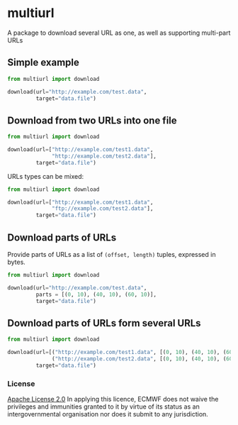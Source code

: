 # multiurl

A package to download several URL as one, as well as supporting multi-part URLs

## Simple example

```python
from multiurl import download

download(url="http://example.com/test.data",
         target="data.file")
```

## Download from two URLs into one file

```python
from multiurl import download

download(url=["http://example.com/test1.data",
              "http://example.com/test2.data"],
         target="data.file")
```

URLs types can be mixed:
```python
from multiurl import download

download(url=["http://example.com/test1.data",
              "ftp://example.com/test2.data"],
         target="data.file")
```

## Download parts of URLs

Provide parts of URLs as a list of `(offset, length)` tuples, expressed in bytes.

```python
from multiurl import download

download(url="http://example.com/test.data",
         parts = [(0, 10), (40, 10), (60, 10)],
         target="data.file")
```

## Download parts of URLs form several URLs

```python
from multiurl import download

download(url=[("http://example.com/test1.data", [(0, 10), (40, 10), (60, 10)]),
              ("http://example.com/test2.data", [(0, 10), (40, 10), (60, 10)])],
         target="data.file")
```

### License
[Apache License 2.0](LICENSE) In applying this licence, ECMWF does not waive the privileges and immunities
granted to it by virtue of its status as an intergovernmental organisation nor does it submit to any jurisdiction.


